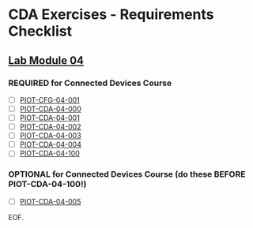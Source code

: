 # CDA Exercises - Requirements Checklist

## [Lab Module 04](https://github.com/orgs/programming-the-iot/projects/1#column-10488386)

### REQUIRED for Connected Devices Course
- [ ] [PIOT-CFG-04-001](https://github.com/programming-the-iot/book-exercise-tasks/issues/50)
- [ ] [PIOT-CDA-04-000](https://github.com/programming-the-iot/book-exercise-tasks/issues/13)
- [ ] [PIOT-CDA-04-001](https://github.com/programming-the-iot/book-exercise-tasks/issues/76)
- [ ] [PIOT-CDA-04-002](https://github.com/programming-the-iot/book-exercise-tasks/issues/77)
- [ ] [PIOT-CDA-04-003](https://github.com/programming-the-iot/book-exercise-tasks/issues/59)
- [ ] [PIOT-CDA-04-004](https://github.com/programming-the-iot/book-exercise-tasks/issues/61)
- [ ] [PIOT-CDA-04-100](https://github.com/programming-the-iot/book-exercise-tasks/issues/7)

### OPTIONAL for Connected Devices Course (do these BEFORE PIOT-CDA-04-100!)
- [ ] [PIOT-CDA-04-005](https://github.com/programming-the-iot/book-exercise-tasks/issues/78)

EOF.
